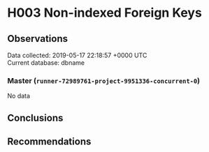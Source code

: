 # H003 Non-indexed Foreign Keys #

## Observations ##
Data collected: 2019-05-17 22:18:57 +0000 UTC  
Current database: dbname  

### Master (`runner-72989761-project-9951336-concurrent-0`) ###


No data


## Conclusions ##


## Recommendations ##

